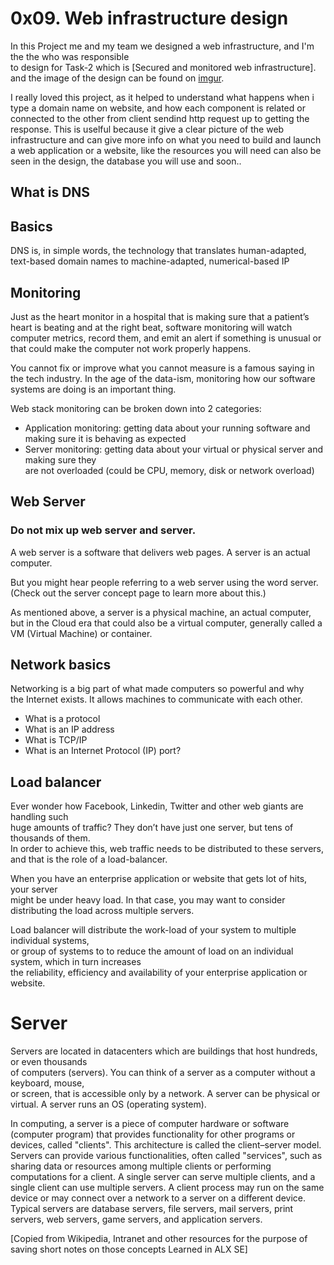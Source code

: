 # 0x09. Web infrastructure design

In this Project me and my team we designed a web infrastructure, and I'm the the who was responsible  
to design for Task-2 which is [Secured and monitored web infrastructure]. and the image of the design
can be found on [imgur](https://imgur.com/C1C0xpj).

I really loved this project, as it helped to understand what happens when i type a domain name on website,
and how each component is related or connected to the other from client sendind http request up to getting the response.
This is uselful because it give a clear picture of the web infrastructure and can give more info on what you need to build
and launch a web application or a website, like the resources you will need can also be seen in the design, the database you will use and soon..

## What is DNS

## Basics

DNS is, in simple words, the technology that translates human-adapted,  
text-based domain names to machine-adapted, numerical-based IP

## Monitoring

Just as the heart monitor in a hospital that is making sure that a patient’s heart is beating and at the right beat, software monitoring will watch computer metrics, record them, and emit an alert if something is unusual or that could make the computer not work properly happens.

You cannot fix or improve what you cannot measure is a famous saying in the tech industry. In the age of the data-ism, monitoring how our software systems are doing is an important thing.

Web stack monitoring can be broken down into 2 categories:

- Application monitoring: getting data about your running software and making sure it is behaving as expected
- Server monitoring: getting data about your virtual or physical server and making sure they  
are not overloaded (could be CPU, memory, disk or network overload)

## Web Server

### Do not mix up web server and server.

A web server is a software that delivers web pages. A server is an actual computer.

But you might hear people referring to a web server using the word server. (Check out the server concept page to learn more about this.)

As mentioned above, a server is a physical machine, an actual computer, but in the Cloud era that could also be a virtual computer, generally called a VM (Virtual Machine) or container.

## Network basics

Networking is a big part of what made computers so powerful and why  
the Internet exists. It allows machines to communicate with each other.

- What is a protocol
- What is an IP address
- What is TCP/IP
- What is an Internet Protocol (IP) port?

## Load balancer

Ever wonder how Facebook, Linkedin, Twitter and other web giants are handling such  
huge amounts of traffic? They don’t have just one server, but tens of thousands of them.  
In order to achieve this, web traffic needs to be distributed to these servers, and that is the role of a load-balancer.

When you have an enterprise application or website that gets lot of hits, your server  
might be under heavy load. In that case, you may want to consider distributing the load across multiple servers.

Load balancer will distribute the work-load of your system to multiple individual systems,  
or group of systems to to reduce the amount of load on an individual system, which in turn increases  
the reliability, efficiency and availability of your enterprise application or website.

# Server

Servers are located in datacenters which are buildings that host hundreds, or even thousands  
of computers (servers). You can think of a server as a computer without a keyboard, mouse,  
or screen, that is accessible only by a network. A server can be physical or virtual. A server runs an OS (operating system).

In computing, a server is a piece of computer hardware or software (computer program) that provides functionality for other programs or devices, called "clients". This architecture is called the client–server model. Servers can provide various functionalities, often called "services", such as sharing data or resources among multiple clients or performing computations for a client. A single server can serve multiple clients, and a single client can use multiple servers. A client process may run on the same device or may connect over a network to a server on a different device. Typical servers are database servers, file servers, mail servers, print servers, web servers, game servers, and application servers.

[Copied from Wikipedia, Intranet and other resources for the purpose of saving short notes on those concepts Learned in ALX SE]
